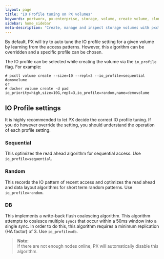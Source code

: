 ```yaml
---
layout: page
title: "IO Profile tuning on PX volumes"
keywords: portworx, px-enterprise, storage, volume, create volume, clone volume, performance
sidebar: home_sidebar
meta-description: "Create, manage and inspect storage volumes with pxctl CLI. Discover how to use Docker together with Portworx!"
---
```


By default, PX will try to auto tune the IO profile setting for a given volume by learning from the access patterns.  However, this algorithm can be overridden and a specific profile can be chosen.

The IO profile can be selected while creating the volume via the `io_profile` flag.  For example:

```
# pxctl volume create --size=10 --repl=3 --io_profile=sequential demovolume
or
# docker volume create -d pxd io_priority=high,size=10G,repl=3,io_profile=random,name=demovolume
```

## IO Profile settings
It is highly recommended to let PX decide the correct IO profile tuning.  If you do however override the setting, you should understand the operation of each profile setting.

### Sequential
This optimizes the read ahead algorithm for sequential access.  Use `io_profile=sequential`.

### Random
This records the IO pattern of recent access and optimizes the read ahead and data layout algorithms for short term random patterns.  Use `io_profile=random`.

### DB
This implements a write-back flush coalescing algorithm.  This algorithm attempts to coalesce multiple `syncs` that occur within a 50ms window into a single sync.  In order to do this, this algorithm requires a minimum replication (HA factor) of 3.  Use `io_profile=db`.

>**Note:**<br/>If there are not enough nodes online, PX will automatically disable this algorithm.
